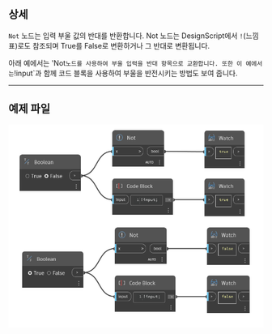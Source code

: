 ## 상세
`Not` 노드는 입력 부울 값의 반대를 반환합니다. Not 노드는 DesignScript에서 `!`(느낌표)로도 참조되며 True를 False로 변환하거나 그 반대로 변환됩니다.

아래 예에서는 'Not` 노드를 사용하여 부울 입력을 반대 항목으로 교환합니다. 또한 이 예에서는 `!input`과 함께 코드 블록을 사용하여 부울을 반전시키는 방법도 보여 줍니다.
___
## 예제 파일

![Not](./Not_img.jpg)
